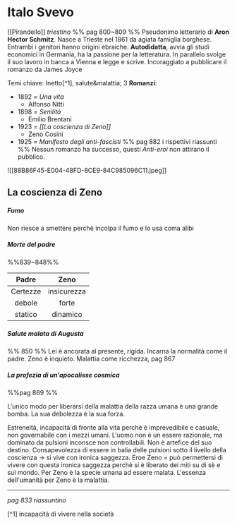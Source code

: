 # Italo Svevo
[[Pirandello]]
*triestino*
%% pag 800~809 %%
Pseudonimo letterario di **Aron Hector Schmitz**. Nasce a Trieste nel 1861 da agiata famiglia borghese. Entrambi i genitori hanno origini ebraiche. 
**Autodidatta**, avvia gli studi economici in Germania, ha la passione per la letteratura. In parallelo svolge il suo lavoro in banca a Vienna e legge e scrive. 
Incoraggiato a pubblicare il romanzo da James Joyce 

Temi chiave: Inetto[^1], salute&malattia;
3 **Romanzi**:
- 1892 = *Una vita*
	- Alfonso Nitti
- 1898 = *Senilità*
	- Emilio Brentani 
- 1923 = *[[La coscienza di Zeno]]*
	- Zeno Cosini
- 1925 = *Manifesto degli anti-fascisti*
%% pag 882 i rispettivi riassunti %%
Nessun romanzo ha successo, questi *Anti-eroi* non attirano il pubblico. 

![[88B86F45-E004-48FD-8CE9-84C985096C11.jpeg]]

## La coscienza di Zeno
##### Fumo
Non riesce a smettere perchè incolpa il fumo e lo usa coma alibi 
##### Morte del padre
%%839~848%%

|  Padre   |    Zeno     |
|:--------:|:-----------:|
| Certezze | insicurezza |
|  debole  |    forte    |
| statico  |  dinamico   |
 
##### Salute malata di Augusta
%% 850 %%
Lei è ancorata al presente, rigida. Incarna la normalità come il padre. Zeno è inquieto. 
Malattia come ricchezza, pag 867

##### La profezia di un'apocalisse cosmica 
%%pag 869 %%

L'unico modo per liberarsi della malattia della razza umana è una grande bomba. La sua debolezza è la sua forza.  

Estreneità, incapacità di fronte alla vita perchè è imprevedibile e casuale, non governabile con i mezzi umani. L'uomo non è un essere razionale, ma dominato da pulsioni inconsce  non controllabili. Non è artefice del suo destino. 
Consapevolezza di essere in balia delle pulsioni sotto il livello della coscienza -> si vive con ironica saggezza. 
Eroe Zeno = può permettersi di vivere con questa ironica saggezza perchè si è liberato dei miti su di sè e sul mondo. 
Per Zeno è la specie umana ad essere malata. L'essenza dell'umanità per Zeno è la malattia. 

---

*pag 833 riassuntino*

[^1] incapacità di vivere nella società























